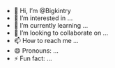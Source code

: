 - 👋 Hi, I’m @Bigkintry
- 👀 I’m interested in ...
- 🌱 I’m currently learning ...
- 💞️ I’m looking to collaborate on ...
- 📫 How to reach me ...
- 😄 Pronouns: ...
- ⚡ Fun fact: ...

<!---
Bigkintry/Bigkintry is a ✨ special ✨ repository because its `README.md` (this file) appears on your GitHub profile.
You can click the Preview link to take a look at your changes.
--->
